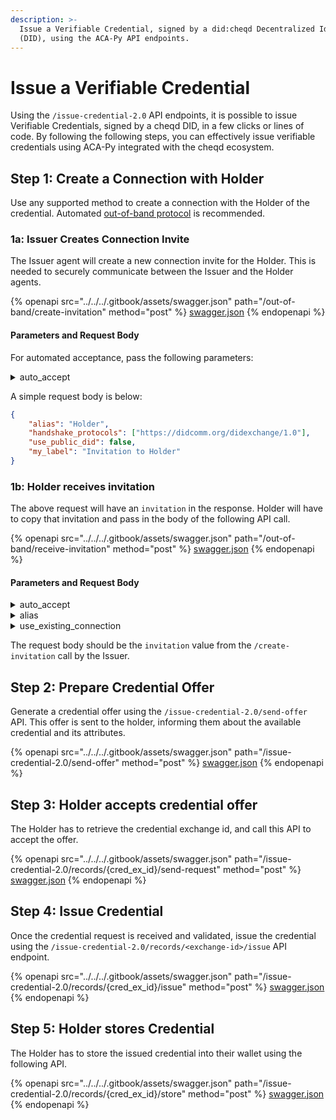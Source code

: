 ```yaml
---
description: >-
  Issue a Verifiable Credential, signed by a did:cheqd Decentralized Identifier
  (DID), using the ACA-Py API endpoints.
---
```


# Issue a Verifiable Credential

Using the `/issue-credential-2.0` API endpoints, it is possible to issue Verifiable Credentials, signed by a cheqd DID, in a few clicks or lines of code. By following the following steps, you can effectively issue verifiable credentials using ACA-Py integrated with the cheqd ecosystem.

## Step 1: Create a Connection with Holder

Use any supported method to create a connection with the Holder of the credential. Automated [out-of-band protocol](https://identity.foundation/didcomm-messaging/spec/#out-of-band-messages) is recommended.

### 1a: Issuer Creates Connection Invite

The Issuer agent will create a new connection invite for the Holder. This is needed to securely communicate between the Issuer and the Holder agents.

{% openapi src="../../../.gitbook/assets/swagger.json" path="/out-of-band/create-invitation" method="post" %}
[swagger.json](../../../.gitbook/assets/swagger.json)
{% endopenapi %}

#### Parameters and Request Body

For automated acceptance, pass the following parameters:

<details>

<summary>auto_accept</summary>

Set this to true

</details>

A simple request body is below:

```json
{
    "alias": "Holder",
    "handshake_protocols": ["https://didcomm.org/didexchange/1.0"],
    "use_public_did": false,
    "my_label": "Invitation to Holder"
}
```

### 1b: Holder receives invitation

The above request will have an `invitation` in the response. Holder will have to copy that invitation and pass in the body of the following API call.

{% openapi src="../../../.gitbook/assets/swagger.json" path="/out-of-band/receive-invitation" method="post" %}
[swagger.json](../../../.gitbook/assets/swagger.json)
{% endopenapi %}

#### Parameters and Request Body

<details>

<summary>auto_accept</summary>

Set this to true

</details>

<details>

<summary>alias</summary>

Pass an alias for the connection

</details>

<details>

<summary>use_existing_connection</summary>

Set this to true

</details>

The request body should be the `invitation` value from the `/create-invitation` call by the Issuer.

## Step 2: Prepare Credential Offer

Generate a credential offer using the `/issue-credential-2.0/send-offer` API. This offer is sent to the holder, informing them about the available credential and its attributes.

{% openapi src="../../../.gitbook/assets/swagger.json" path="/issue-credential-2.0/send-offer" method="post" %}
[swagger.json](../../../.gitbook/assets/swagger.json)
{% endopenapi %}

## Step 3: Holder accepts credential offer

The Holder has to retrieve the credential exchange id, and call this API to accept the offer.

{% openapi src="../../../.gitbook/assets/swagger.json" path="/issue-credential-2.0/records/{cred_ex_id}/send-request" method="post" %}
[swagger.json](../../../.gitbook/assets/swagger.json)
{% endopenapi %}

## Step 4: Issue Credential

Once the credential request is received and validated, issue the credential using the `/issue-credential-2.0/records/<exchange-id>/issue` API endpoint.

{% openapi src="../../../.gitbook/assets/swagger.json" path="/issue-credential-2.0/records/{cred_ex_id}/issue" method="post" %}
[swagger.json](../../../.gitbook/assets/swagger.json)
{% endopenapi %}

## Step 5: Holder stores Credential

The Holder has to store the issued credential into their wallet using the following API.

{% openapi src="../../../.gitbook/assets/swagger.json" path="/issue-credential-2.0/records/{cred_ex_id}/store" method="post" %}
[swagger.json](../../../.gitbook/assets/swagger.json)
{% endopenapi %}



